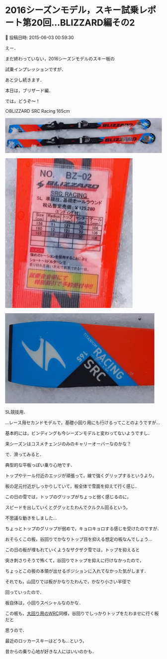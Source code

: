 # 2016シーズンモデル，スキー試乗レポート第20回…BLIZZARD編その2

📅 投稿日時: 2015-06-03 00:59:30

えー．


まだ終わっていない，2016シーズンモデルのスキー板の


試乗インプレッションですが．


あと少し続きます．





本日は，ブリザード編．


では，どうぞ～！





○BLIZZARD SRC Racing 165cm







![4b28f758a78e731aaf44b85810a8b7ca.jpg](images/4b28f758a78e731aaf44b85810a8b7ca.jpg)









![3a3c64bc7e06f322429d64993b48952c.jpg](images/3a3c64bc7e06f322429d64993b48952c.jpg)









![9d26a0b2b4fdb83058b402ee6ee27835.jpg](images/9d26a0b2b4fdb83058b402ee6ee27835.jpg)







SL競技用．


…レース用セカンドモデルで，基礎小回り用にも行けるってことのようですが…





基本的には，ビンディングも今シーズンモデルと変わってないようですし．


来シーズンはコスメチェンジのみのキャリーオーバーなのかな？





で．滑ってみると．


典型的な平板っぽい乗り心地です．


トップやテール付近のエッジが頑張って，線で強くグリップするというより，


板の足元付近がしっかりしていて，板全体で雪面を抑えて行く感じ．





この日の雪では，トップのグリップがちょっと弱く感じるのに，


スピードを出していくとググッとたわんでクルクル回るという，


不思議な動きをしました…





ちょっとトップのグリップが弱めで，キョロキョロする感じを受けたのですが．


おそらくこの板，谷回りでかなりトップ目を抑える想定の板なんでしょう…


この日の板が埋もれていくようなザクザク雪では，トップを抑えると


突き刺さりそうで怖くて，谷回りでトップを抑えに行けなかったので，


ちょっとこの板の本領が出せるポジションに入れてなかった気がします．





それでも，山回りでは板がかなりたわんで，かなり小さい半径で


回っていったので．


板自体は，小回りスペシャルなのかな．





この板も，[大回り用のWRC](ee50de0fe2426b04a534ca1f1f676ce83.md)同様，谷回りでしっかりトップをたわませに行く板だと


思うので．


最近のロッカースキーはどうも…という，


昔からの乗り心地が好きな人にはいいのかも．
